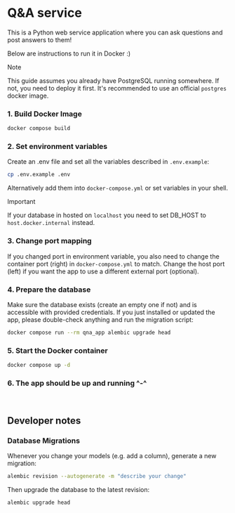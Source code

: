 # Q&A service

This is a Python web service application where you can ask questions and post answers to them!

Below are instructions to run it in Docker :)

> [!NOTE]
> This guide assumes you already have PostgreSQL running somewhere. If not, you need to deploy it first. It's recommended to use an official `postgres` docker image.

### 1. Build Docker Image

```bash
docker compose build
```

### 2. Set environment variables

Create an .env file and set all the variables described in `.env.example`:
```bash
cp .env.example .env
```
Alternatively add them into `docker-compose.yml` or set variables in your shell.

> [!IMPORTANT]
> If your database in hosted on `localhost` you need to set DB_HOST to `host.docker.internal` instead.

### 3. Change port mapping

If you changed port in environment variable, you also need to change the container port (right) in `docker-compose.yml` to match. Change the host port (left) if you want the app to use a different external port (optional).

### 4. Prepare the database

Make sure the database exists (create an empty one if not) and is accessible with provided credentials. If you just installed or updated the app, please double-check anything and run the migration script:
```bash
docker compose run --rm qna_app alembic upgrade head
```

### 5. Start the Docker container

```bash
docker compose up -d
```

### 6. The app should be up and running ^-^

<br>

## Developer notes

### Database Migrations

Whenever you change your models (e.g. add a column), generate a new migration:
```bash
alembic revision --autogenerate -m "describe your change"
```
Then upgrade the database to the latest revision:
```bash
alembic upgrade head
```
